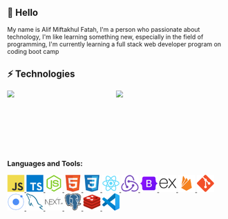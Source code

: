 ## 👋 Hello

My name is Alif Miftakhul Fatah, I'm a person who passionate about technology, I'm like learning something new, especially in the field of programming, I'm currently learning a full stack web developer program on coding boot camp

## ⚡ Technologies

[<img align="left" width="50%" src="https://github-readme-stats-ouuan.vercel.app/api?username=iqballbayhaqi&theme=dark&show_icons=true">](https://metrics.lecoq.io/ouuan#gh-dark-mode-only)
[<img align="left" width="50%" src="https://github-readme-stats-ouuan.vercel.app/api?username=iqballbayhaqi&show_icons=true">](https://metrics.lecoq.io/ouuan#gh-light-mode-only)
<br/><br/><br/><br/><br/><br/><br/><br/>
<h3 align="left">Languages and Tools:</h3>
<p align="left"> 
  <a href="https://www.javascript.com/" target="_blank"> 
    <img src="https://raw.githubusercontent.com/devicons/devicon/master/icons/javascript/javascript-original.svg" alt="c" width="40" height="40"/> 
  </a>
  <a href="https://www.typescriptlang.org/" target="_blank"> 
    <img src="https://raw.githubusercontent.com/devicons/devicon/master/icons/typescript/typescript-original.svg" alt="c" width="40" height="40"/> 
  </a> 
 
   <a href="https://nodejs.org/en/" target="_blank"> 
    <img src="https://raw.githubusercontent.com/devicons/devicon/master/icons/nodejs/nodejs-original.svg" alt="c" width="40" height="40"/> 
  </a>
  <a href="https://www.w3schools.com/html/" target="_blank"> 
    <img src="https://raw.githubusercontent.com/devicons/devicon/master/icons/html5/html5-original.svg" alt="c" width="40" height="40"/> 
  </a>
  <a href="https://www.w3schools.com/css/" target="_blank"> 
    <img src="https://raw.githubusercontent.com/devicons/devicon/master/icons/css3/css3-original.svg" alt="c" width="40" height="40"/> 
  </a>
 
  <a href="https://reactjs.org/" target="_blank"> 
    <img src="https://raw.githubusercontent.com/devicons/devicon/master/icons/react/react-original.svg" alt="c" width="40" height="40"/> 
  </a>

  <a href="https://redux.js.org/" target="_blank"> 
    <img src="https://raw.githubusercontent.com/devicons/devicon/master/icons/redux/redux-original.svg" alt="c" width="40" height="40"/> 
  </a>
 
   <a href="https://getbootstrap.com/" target="_blank"> 
    <img src="https://raw.githubusercontent.com/devicons/devicon/master/icons/bootstrap/bootstrap-original.svg" alt="c" width="40" height="40"/> 
  </a>
  <a href="https://expressjs.com/" target="_blank"> 
    <img src="https://raw.githubusercontent.com/devicons/devicon/master/icons/express/express-original.svg" alt="c" width="40" height="40"/> 
  </a>
   <a href="https://firebase.google.com/" target="_blank"> 
    <img src="https://raw.githubusercontent.com/devicons/devicon/master/icons/firebase/firebase-plain.svg" alt="c" width="40" height="40"/> 
  </a>
  <a href="https://git-scm.com/" target="_blank"> 
    <img src="https://raw.githubusercontent.com/devicons/devicon/master/icons/git/git-original.svg" alt="c" width="40" height="40"/> 
  </a>
 
  <a href="https://ionicframework.com/" target="_blank"> 
    <img src="https://raw.githubusercontent.com/devicons/devicon/master/icons/ionic/ionic-original.svg" alt="c" width="40" height="40"/> 
  </a>
 
   <a href="https://www.mysql.com/" target="_blank"> 
    <img src="https://raw.githubusercontent.com/devicons/devicon/master/icons/mysql/mysql-original.svg" alt="c" width="40" height="40"/> 
  </a>
  <a href="https://nextjs.org/" target="_blank"> 
    <img src="https://raw.githubusercontent.com/devicons/devicon/master/icons/nextjs/nextjs-original-wordmark.svg" alt="c" width="40" height="40"/> 
  </a>
  <a href="https://www.postgresql.org/" target="_blank"> 
    <img src="https://raw.githubusercontent.com/devicons/devicon/master/icons/postgresql/postgresql-original.svg" alt="c" width="40" height="40"/> 
  </a>
  <a href="https://redis.io/" target="_blank"> 
    <img src="https://raw.githubusercontent.com/devicons/devicon/master/icons/redis/redis-original.svg" alt="c" width="40" height="40"/> 
  </a>
 

  <a href="https://code.visualstudio.com/" target="_blank"> 
    <img src="https://raw.githubusercontent.com/devicons/devicon/master/icons/vscode/vscode-original.svg" alt="c" width="40" height="40"/> 
  </a>
 
</p>

